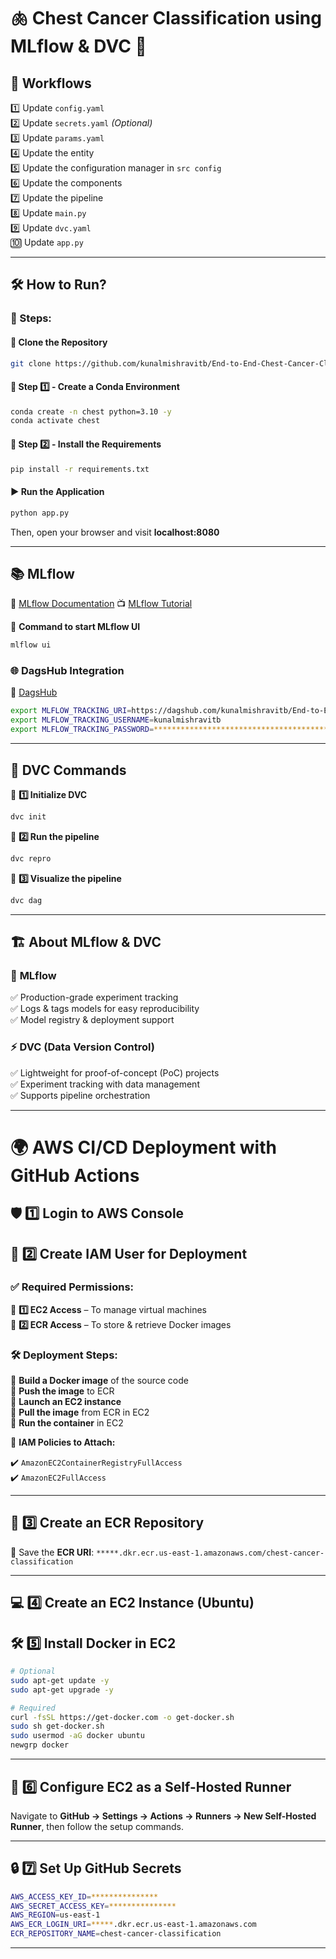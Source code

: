 # 🫁 Chest Cancer Classification using MLflow & DVC 🚀

## 🔄 Workflows

1️⃣ Update `config.yaml`\
2️⃣ Update `secrets.yaml` *(Optional)*\
3️⃣ Update `params.yaml`\
4️⃣ Update the entity\
5️⃣ Update the configuration manager in `src config`\
6️⃣ Update the components\
7️⃣ Update the pipeline\
8️⃣ Update `main.py`\
9️⃣ Update `dvc.yaml`\
🔟 Update `app.py`

---

## 🛠️ How to Run?

### 📝 Steps:

#### 🔹 Clone the Repository

```bash
git clone https://github.com/kunalmishravitb/End-to-End-Chest-Cancer-Classification.git
```

#### 🔹 Step 1️⃣ - Create a Conda Environment

```bash
conda create -n chest python=3.10 -y
conda activate chest
```

#### 🔹 Step 2️⃣ - Install the Requirements

```bash
pip install -r requirements.txt
```

#### ▶️ Run the Application

```bash
python app.py
```

Then, open your browser and visit **localhost:8080**

---

## 📚 MLflow

📄 [MLflow Documentation](https://mlflow.org/docs/latest/index.html)
📺 [MLflow Tutorial](https://youtube.com/playlist?list=PLkz_y24mlSJZrqiZ4_cLUiP0CBN5wFmTb&si=zEp_C8zLHt1DzWKK)

📌 **Command to start MLflow UI**

```bash
mlflow ui
```

### 🌐 DagsHub Integration

🔗 [DagsHub](https://dagshub.com/)

```bash
export MLFLOW_TRACKING_URI=https://dagshub.com/kunalmishravitb/End-to-End-Chest-Cancer-Classification.mlflow
export MLFLOW_TRACKING_USERNAME=kunalmishravitb
export MLFLOW_TRACKING_PASSWORD=****************************************
```

---

## 📂 DVC Commands

🔹 **1️⃣ Initialize DVC**
```bash
dvc init
```

🔹 **2️⃣ Run the pipeline**
```bash
dvc repro
```

🔹 **3️⃣ Visualize the pipeline**
```bash
dvc dag
```

---

## 🏗️ About MLflow & DVC

### 🚀 **MLflow**
✅ Production-grade experiment tracking  
✅ Logs & tags models for easy reproducibility  
✅ Model registry & deployment support  

### ⚡ **DVC (Data Version Control)**
✅ Lightweight for proof-of-concept (PoC) projects  
✅ Experiment tracking with data management  
✅ Supports pipeline orchestration  

---

# 🌍 AWS CI/CD Deployment with GitHub Actions

## 🛡️ 1️⃣ Login to AWS Console

## 🔑 2️⃣ Create IAM User for Deployment

### ✅ Required Permissions:

🔹 **1️⃣ EC2 Access** – To manage virtual machines  
🔹 **2️⃣ ECR Access** – To store & retrieve Docker images  

### 🛠️ Deployment Steps:

🔹 **Build a Docker image** of the source code  
🔹 **Push the image** to ECR  
🔹 **Launch an EC2 instance**  
🔹 **Pull the image** from ECR in EC2  
🔹 **Run the container** in EC2  

📝 **IAM Policies to Attach:**

✔️ `AmazonEC2ContainerRegistryFullAccess`  
✔️ `AmazonEC2FullAccess`  

---

## 🏅 3️⃣ Create an ECR Repository

📂 Save the **ECR URI**: `*****.dkr.ecr.us-east-1.amazonaws.com/chest-cancer-classification`

---

## 💻 4️⃣ Create an EC2 Instance (Ubuntu)

## 🛠️ 5️⃣ Install Docker in EC2

```bash
# Optional
sudo apt-get update -y
sudo apt-get upgrade -y

# Required
curl -fsSL https://get-docker.com -o get-docker.sh
sudo sh get-docker.sh
sudo usermod -aG docker ubuntu
newgrp docker
```

---

## 🔄 6️⃣ Configure EC2 as a Self-Hosted Runner

Navigate to **GitHub → Settings → Actions → Runners → New Self-Hosted Runner**, then follow the setup commands.

---

## 🔒 7️⃣ Set Up GitHub Secrets

```bash
AWS_ACCESS_KEY_ID=***************
AWS_SECRET_ACCESS_KEY=***************
AWS_REGION=us-east-1
AWS_ECR_LOGIN_URI=*****.dkr.ecr.us-east-1.amazonaws.com
ECR_REPOSITORY_NAME=chest-cancer-classification
```

---

